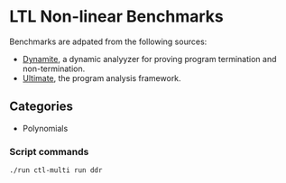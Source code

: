 # LTL Non-linear Benchmarks
Benchmarks are adpated from the following sources:
- [Dynamite](https://github.com/letonchanh/dynamite/tree/master/benchmarks), a dynamic analyyzer for proving program termination and non-termination.
- [Ultimate](https://github.com/ultimate-pa/ultimate/tree/dev/trunk/examples/LTL), the program analysis framework.

## Categories
- Polynomials 

### Script commands

```
./run ctl-multi run ddr
```
